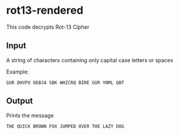 # rot13-rendered

This code decrypts Rot-13 Cipher

## Input

A string of characters containing only capital case letters or spaces

Example:

    GUR DHVPX OEBJA SBK WHZCRQ BIRE GUR YNML QBT

## Output

Prints the message

    THE QUICK BROWN FOX JUMPED OVER THE LAZY DOG
